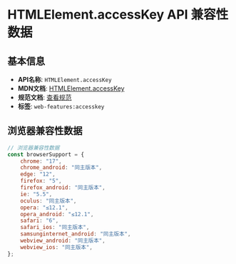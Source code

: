 # HTMLElement.accessKey API 兼容性数据

## 基本信息

- **API名称**: `HTMLElement.accessKey`
- **MDN文档**: [HTMLElement.accessKey](https://developer.mozilla.org/docs/Web/API/HTMLElement/accessKey)
- **规范文档**: [查看规范](https://html.spec.whatwg.org/multipage/interaction.html#dom-accesskey)
- **标签**: `web-features:accesskey`

## 浏览器兼容性数据

```javascript
// 浏览器兼容性数据
const browserSupport = {
    chrome: "17",
    chrome_android: "同主版本",
    edge: "12",
    firefox: "5",
    firefox_android: "同主版本",
    ie: "5.5",
    oculus: "同主版本",
    opera: "≤12.1",
    opera_android: "≤12.1",
    safari: "6",
    safari_ios: "同主版本",
    samsunginternet_android: "同主版本",
    webview_android: "同主版本",
    webview_ios: "同主版本",
};

```

